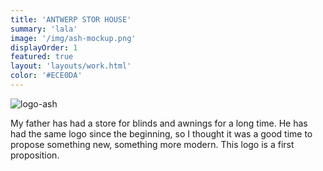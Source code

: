 ```yaml
---
title: 'ANTWERP STOR HOUSE'
summary: 'lala'
image: '/img/ash-mockup.png'
displayOrder: 1
featured: true
layout: 'layouts/work.html'
color: '#ECE0DA'
---
```


![logo-ash](/img/logo/ash.png)

My father has had a store for blinds and awnings for a long time. He has had the same logo since the beginning, so I thought it was a good time to propose something new, something more modern. This logo is a first proposition.
